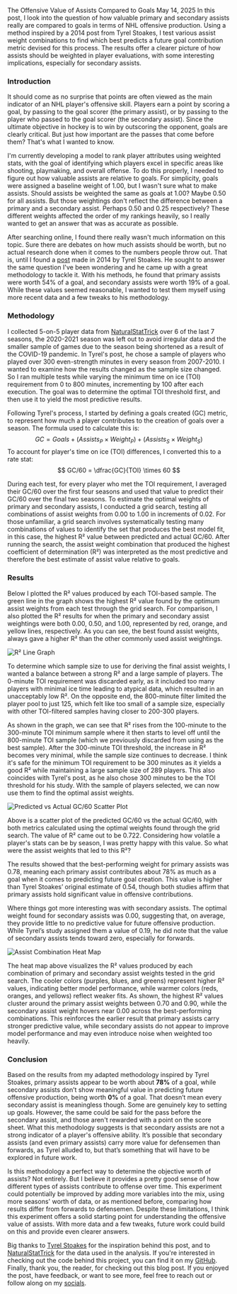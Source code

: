 The Offensive Value of Assists Compared to Goals
May 14, 2025
In this post, I look into the question of how valuable primary and secondary assists really are compared to goals in terms of NHL offensive production. Using a method inspired by a 2014 post from Tyrel Stoakes, I test various assist weight combinations to find which best predicts a future goal contribution metric devised for this process. The results offer a clearer picture of how assists should be weighted in player evaluations, with some interesting implications, especially for secondary assists.

### Introduction

It should come as no surprise that points are often viewed as the main indicator of an NHL player's offensive skill. Players earn a point by scoring a goal, by passing to the goal scorer (the primary assist), or by passing to the player who passed to the goal scorer (the secondary assist). Since the ultimate objective in hockey is to win by outscoring the opponent, goals are clearly critical. But just how important are the passes that come before them? That's what I wanted to know.

I'm currently developing a model to rank player attributes using weighted stats, with the goal of identifying which players excel in specific areas like shooting, playmaking, and overall offense. To do this properly, I needed to figure out how valuable assists are relative to goals. For simplicity, goals were assigned a baseline weight of 1.00, but I wasn't sure what to make assists. Should assists be weighted the same as goals at 1.00? Maybe 0.50 for all assists. But those weightings don't reflect the difference between a primary and a secondary assist. Perhaps 0.50 and 0.25 respectively? These different weights affected the order of my rankings heavily, so I really wanted to get an answer that was as accurate as possible.

After searching online, I found there really wasn't much information on this topic. Sure there are debates on how much assists should be worth, but no actual research done when it comes to the numbers people throw out. That is, until I found a [post](https://statsbystokes.wordpress.com/2014/08/16/what-is-the-objective-value-of-an-assist/) made in 2014 by Tyrel Stoakes. He sought to answer the same question I've been wondering and he came up with a great methodology to tackle it. With his methods, he found that primary assists were worth 54% of a goal, and secondary assists were worth 19% of a goal. While these values seemed reasonable, I wanted to test them myself using more recent data and a few tweaks to his methodology.


### Methodology

I collected 5-on-5 player data from [NaturalStatTrick](https://www.naturalstattrick.com) over 6 of the last 7 seasons, the 2020-2021 season was left out to avoid irregular data and the smaller sample of games due to the season being shortened as a result of the COVID-19 pandemic. In Tyrel's post, he chose a sample of players who played over 300 even-strength minutes in every season from 2007-2010. I wanted to examine how the results changed as the sample size changed. So I ran multiple tests while varying the minimum time on ice (TOI) requirement from 0 to 800 minutes, incrementing by 100 after each execution. The goal was to determine the optimal TOI threshold first, and then use it to yield the most predictive results.

Following Tyrel's process, I started by defining a goals created (GC) metric, to represent how much a player contributes to the creation of goals over a season. The formula used to calculate this is:
$$ GC = Goals + (Assists_P \times Weight_P) + (Assists_S \times Weight_S) $$
To account for player's time on ice (TOI) differences, I converted this to a rate stat:
$$ GC/60 = \dfrac{GC}{TOI} \times 60 $$

During each test, for every player who met the TOI requirement, I averaged their GC/60 over the first four seasons and used that value to predict their GC/60 over the final two seasons. To estimate the optimal weights of primary and secondary assists, I conducted a grid search, testing all combinations of assist weights from 0.00 to 1.00 in increments of 0.02. For those unfamiliar, a grid search involves systematically testing many combinations of values to identify the set that produces the best model fit, in this case, the highest R² value between predicted and actual GC/60. After running the search, the assist weight combination that produced the highest coefficient of determination (R²) was interpreted as the most predictive and therefore the best estimate of assist value relative to goals.


### Results

Below I plotted the R² values produced by each TOI-based sample. The green line in the graph shows the highest R² value found by the optimum assist weights from each test through the grid search. For comparison, I also plotted the R² results for when the primary and secondary assist weightings were both 0.00, 0.50, and 1.00, represented by red, orange, and yellow lines, respectively. As you can see, the best found assist weights, always gave a higher R² than the other commonly used assist weightings.

![R² Line Graph](/static/post_images/001_1_linegraph.png)

To determine which sample size to use for deriving the final assist weights, I wanted a balance between a strong R² and a large sample of players. The 0-minute TOI requirement was discarded early, as it included too many players with minimal ice time leading to atypical data, which resulted in an unacceptably low R². On the opposite end, the 800-minute filter limited the player pool to just 125, which felt like too small of a sample size, especially with other TOI-filtered samples having closer to 200-300 players.

As shown in the graph, we can see that R² rises from the 100-minute to the 300-minute TOI minimum sample where it then starts to level off until the 800-minute TOI sample (which we previously discarded from using as the best sample). After the 300-minute TOI threshold, the increase in R² becomes very minimal, while the sample size continues to decrease. I think it's safe for the minimum TOI requirement to be 300 minutes as it yields a good R² while maintaining a large sample size of 289 players. This also coincides with Tyrel's post, as he also chose 300 minutes to be the TOI threshold for his study. With the sample of players selected, we can now use them to find the optimal assist weights.
  
![Predicted vs Actual GC/60 Scatter Plot](/static/post_images/001_2_scatterplot.png)
 
Above is a scatter plot of the predicted GC/60 vs the actual GC/60, with both metrics calculated using the optimal weights found through the grid search. The value of R² came out to be 0.722. Considering how volatile a player's stats can be by season, I was pretty happy with this value. So what were the assist weights that led to this R²? 
 
The results showed that the best-performing weight for primary assists was 0.78, meaning each primary assist contributes about 78% as much as a goal when it comes to predicting future goal creation. This value is higher than Tyrel Stoakes’ original estimate of 0.54, though both studies affirm that primary assists hold significant value in offensive contributions.
 
Where things got more interesting was with secondary assists. The optimal weight found for secondary assists was 0.00, suggesting that, on average, they provide little to no predictive value for future offensive production. While Tyrel’s study assigned them a value of 0.19, he did note that the value of secondary assists tends toward zero, especially for forwards.

![Assist Combination Heat Map](/static/post_images/001_3_heatmap.png)

The heat map above visualizes the R² values produced by each combination of primary and secondary assist weights tested in the grid search. The cooler colors (purples, blues, and greens) represent higher R² values, indicating better model performance, while warmer colors (reds, oranges, and yellows) reflect weaker fits. As shown, the highest R² values cluster around the primary assist weights between 0.70 and 0.90, while the secondary assist weight hovers near 0.00 across the best-performing combinations. This reinforces the earlier result that primary assists carry stronger predictive value, while secondary assists do not appear to improve model performance and may even introduce noise when weighted too heavily.
 
 
### Conclusion

Based on the results from my adapted methodology inspired by Tyrel Stoakes, primary assists appear to be worth about <b>78%</b> of a goal, while secondary assists don’t show meaningful value in predicting future offensive production, being worth <b>0%</b> of a goal. That doesn’t mean every secondary assist is meaningless though. Some are genuinely key to setting up goals. However, the same could be said for the pass before the secondary assist, and those aren't rewarded with a point on the score sheet. What this methodology suggests is that secondary assists are not a strong indicator of a player's offensive ability. It’s possible that secondary assists (and even primary assists) carry more value for defensemen than forwards, as Tyrel alluded to, but that’s something that will have to be explored in future work.

Is this methodology a perfect way to determine the objective worth of assists? Not entirely. But I believe it provides a pretty good sense of how different types of assists contribute to offense over time. This experiment could potentially be improved by adding more variables into the mix, using more seasons' worth of data, or as mentioned before, comparing how results differ from forwards to defensemen. Despite these limitations, I think this experiment offers a solid starting point for understanding the offensive value of assists. With more data and a few tweaks, future work could build on this and provide even clearer answers.

Big thanks to [Tyrel Stoakes](https://statsbystokes.wordpress.com/about-me-and-this-site/) for the inspiration behind this post, and to [NaturalStatTrick](https://www.naturalstattrick.com) for the data used in the analysis. If you're interested in checking out the code behind this project, you can find it on my [GitHub](https://github.com/AveryJD/NHL-assist-value-compared-to-goals). Finally, thank you, the reader, for checking out this blog post. If you enjoyed the post, have feedback, or want to see more, feel free to reach out or follow along on my [socials](https://analyticswithavery.com/socials).
